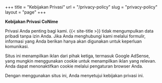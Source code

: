 +++
title = "Kebijakan Privasi"
url = "/privacy-policy"
slug = "privacy-policy"
layout = "page"
+++

**Kebijakan Privasi CoNime**

Privasi Anda penting bagi kami. {{< site-title >}} tidak mengumpulkan data pribadi tanpa izin Anda. Jika Anda menghubungi kami melalui formulir, informasi yang Anda berikan hanya akan digunakan untuk keperluan komunikasi.

Situs ini menampilkan iklan dari pihak ketiga, termasuk Google AdSense, yang mungkin menggunakan cookie untuk menampilkan iklan yang relevan. Anda dapat menonaktifkan cookie melalui pengaturan browser Anda.

Dengan menggunakan situs ini, Anda menyetujui kebijakan privasi ini.
